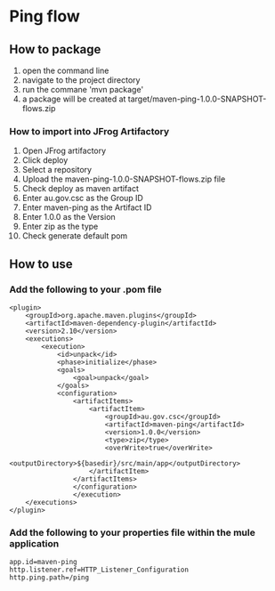 # Ping flow
## How to package
1. open the command line
1. navigate to the project directory
1. run the commane 'mvn package'
1. a package will be created at target/maven-ping-1.0.0-SNAPSHOT-flows.zip

### How to import into JFrog Artifactory
1. Open JFrog artifactory
1. Click deploy
1. Select a repository
1. Upload the maven-ping-1.0.0-SNAPSHOT-flows.zip file
1. Check deploy as maven artifact
1. Enter au.gov.csc as the Group ID
1. Enter maven-ping as the Artifact ID
1. Enter 1.0.0 as the Version
1. Enter zip as the type
1. Check generate default pom

## How to use
### Add the following to your .pom file
```
<plugin>
	<groupId>org.apache.maven.plugins</groupId>
	<artifactId>maven-dependency-plugin</artifactId>
	<version>2.10</version>
	<executions>
		<execution>
			<id>unpack</id>
			<phase>initialize</phase>
			<goals>
				<goal>unpack</goal>
			</goals>
			<configuration>
				<artifactItems>
					<artifactItem>
						<groupId>au.gov.csc</groupId>
					    <artifactId>maven-ping</artifactId>
					    <version>1.0.0</version>
					    <type>zip</type>
						<overWrite>true</overWrite>
						<outputDirectory>${basedir}/src/main/app</outputDirectory>
					</artifactItem>
				</artifactItems>
      			</configuration>
    			</execution>
	</executions>
</plugin>
```

### Add the following to your properties file within the mule application
```
app.id=maven-ping
http.listener.ref=HTTP_Listener_Configuration
http.ping.path=/ping
```
